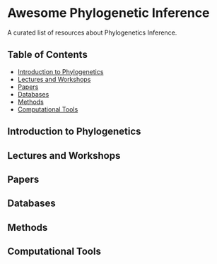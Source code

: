 # Awesome Phylogenetic Inference
A curated list of resources about Phylogenetics Inference.

## Table of Contents
- [Introduction to Phylogenetics](#introduction_to_phylogenetics)
- [Lectures and Workshops](#lectures_and_workshops)
- [Papers](#papers)
- [Databases](#databases)
- [Methods](#methods)
- [Computational Tools](#computational_tools)

<a name="introduction_to_phylogenetics" />

## Introduction to Phylogenetics

<a name="lectures_and_workshops" />

## Lectures and Workshops

<a name="papers" />

## Papers

<a name="databases" />

## Databases

<a name="methods" />

## Methods

<a name="computational_tools" />

## Computational Tools
 


